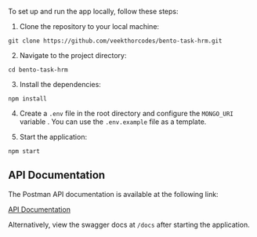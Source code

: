 To set up and run the app locally, follow these steps:

1. Clone the repository to your local machine:

```
git clone https://github.com/veekthorcodes/bento-task-hrm.git
```

2. Navigate to the project directory:

```
cd bento-task-hrm
```

3. Install the dependencies:

```
npm install
```

4. Create a `.env` file in the root directory and configure the `MONGO_URI` variable . You can use the `.env.example` file as a template.

5. Start the application:

```
npm start
```

## API Documentation

The Postman API documentation is available at the following link:

[API Documentation](https://documenter.getpostman.com/view/12452968/2sA3dskDd6)

Alternatively, view the swagger docs at `/docs` after starting the application.
